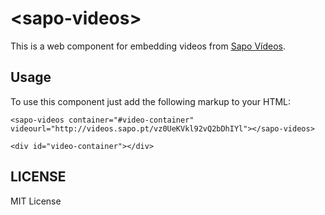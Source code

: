 # &lt;sapo-videos&gt;

This is a web component for embedding videos from [Sapo Vídeos](http://videos.sapo.pt).

## Usage

To use this component just add the following markup to your HTML:

    <sapo-videos container="#video-container" videourl="http://videos.sapo.pt/vz0UeKVkl92vQ2bDhIYl"></sapo-videos>

    <div id="video-container"></div>

## LICENSE

MIT License

